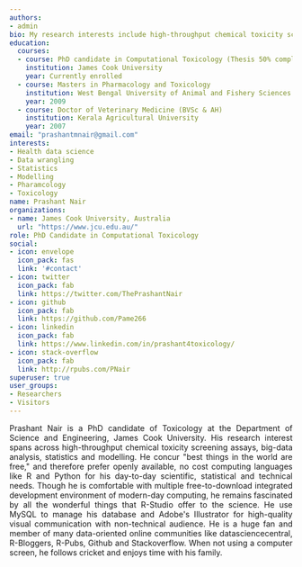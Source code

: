 ```yaml
---
authors:
- admin
bio: My research interests include high-throughput chemical toxicity screening assays, big-data analysis, statistics and modelling. 
education:
  courses:
  - course: PhD candidate in Computational Toxicology (Thesis 50% complete)
    institution: James Cook University 
    year: Currently enrolled 
  - course: Masters in Pharmacology and Toxicology 
    institution: West Bengal University of Animal and Fishery Sciences 
    year: 2009
  - course: Doctor of Veterinary Medicine (BVSc & AH)
    institution: Kerala Agricultural University 
    year: 2007
email: "prashantmnair@gmail.com"
interests:
- Health data science 
- Data wrangling 
- Statistics 
- Modelling 
- Pharamcology 
- Toxicology
name: Prashant Nair 
organizations:
- name: James Cook University, Australia 
  url: "https://www.jcu.edu.au/"
role: PhD Candidate in Computational Toxicology 
social:
- icon: envelope
  icon_pack: fas
  link: '#contact'
- icon: twitter
  icon_pack: fab
  link: https://twitter.com/ThePrashantNair
- icon: github
  icon_pack: fab
  link: https://github.com/Pame266
- icon: linkedin
  icon_pack: fab
  link: https://www.linkedin.com/in/prashant4toxicology/
- icon: stack-overflow
  icon_pack: fab
  link: http://rpubs.com/PNair
superuser: true
user_groups:
- Researchers
- Visitors
---
```

<div style="text-align: justify">
Prashant Nair is a PhD candidate of Toxicology at the Department of Science and Engineering, James Cook University. His research interest spans across high-throughput chemical toxicity screening assays, big-data analysis, statistics and modelling. He concur "best things in the world are free," and therefore prefer openly available, no cost computing languages like R and Python for his day-to-day scientific, statistical and technical needs. Though he is comfortable with multiple free-to-download integrated development environment of modern-day computing, he remains fascinated by all the wonderful things that R-Studio offer to the science. He use MySQL to manage his database and Adobe's Illustrator for high-quality visual communication with non-technical audience. He is a huge fan and member of many data-oriented online communities like datasciencecentral, R-Bloggers, R-Pubs, Github and Stackoverflow. When not using a computer screen, he follows cricket and enjoys time with his family. 
</div>



